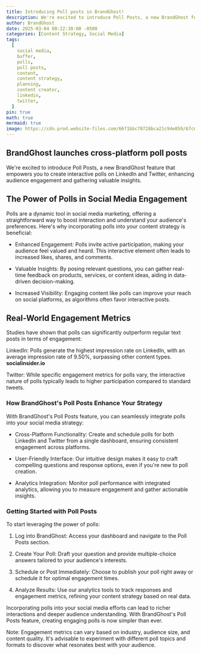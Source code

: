 ```yaml
---
title: Introducing Poll posts in BrandGhost!
description: ​We're excited to introduce Poll Posts, a new BrandGhost feature that empowers you to create interactive polls on LinkedIn and Twitter, enhancing audience engagement and gathering valuable insights.​
author: BrandGhost
date: 2025-03-04 00:22:30:00 -0500
categories: [Content Strategy, Social Media]
tags:
  [
    social media,
    buffer,
    polls,
    poll posts,
    content,
    content strategy,
    planning,
    content creator,
    linkedin,
    twitter,
  ]
pin: true
math: true
mermaid: true
image: https://cdn.prod.website-files.com/66f1bbc70728bca21c94e059/67c66d2ddae3615f008b0902_Screenshot%202025-03-03%20215410.png
---
```


## BrandGhost launches cross-platform poll posts

​We're excited to introduce Poll Posts, a new BrandGhost feature that empowers you to create interactive polls on LinkedIn and Twitter, enhancing audience engagement and gathering valuable insights.​

## The Power of Polls in Social Media Engagement

Polls are a dynamic tool in social media marketing, offering a straightforward way to boost interaction and understand your audience's preferences. Here's why incorporating polls into your content strategy is beneficial:​

- Enhanced Engagement: Polls invite active participation, making your audience feel valued and heard. This interactive element often leads to increased likes, shares, and comments.​

- Valuable Insights: By posing relevant questions, you can gather real-time feedback on products, services, or content ideas, aiding in data-driven decision-making.​

- Increased Visibility: Engaging content like polls can improve your reach on social platforms, as algorithms often favor interactive posts.

## Real-World Engagement Metrics

Studies have shown that polls can significantly outperform regular text posts in terms of engagement:​

LinkedIn: Polls generate the highest impression rate on LinkedIn, with an average impression rate of 9.50%, surpassing other content types. ​
**socialinsider.io**

Twitter: While specific engagement metrics for polls vary, the interactive nature of polls typically leads to higher participation compared to standard tweets.

### How BrandGhost's Poll Posts Enhance Your Strategy

With BrandGhost's Poll Posts feature, you can seamlessly integrate polls into your social media strategy:​

- Cross-Platform Functionality: Create and schedule polls for both LinkedIn and Twitter from a single dashboard, ensuring consistent engagement across platforms.​

- User-Friendly Interface: Our intuitive design makes it easy to craft compelling questions and response options, even if you're new to poll creation.​

- Analytics Integration: Monitor poll performance with integrated analytics, allowing you to measure engagement and gather actionable insights.

### Getting Started with Poll Posts

To start leveraging the power of polls:​

1. Log into BrandGhost: Access your dashboard and navigate to the Poll Posts section.​

2. Create Your Poll: Draft your question and provide multiple-choice answers tailored to your audience's interests.​

3. Schedule or Post Immediately: Choose to publish your poll right away or schedule it for optimal engagement times.​

4. Analyze Results: Use our analytics tools to track responses and engagement metrics, refining your content strategy based on real data.​

Incorporating polls into your social media efforts can lead to richer interactions and deeper audience understanding. With BrandGhost's Poll Posts feature, creating engaging polls is now simpler than ever.​

Note: Engagement metrics can vary based on industry, audience size, and content quality. It's advisable to experiment with different poll topics and formats to discover what resonates best with your audience.
